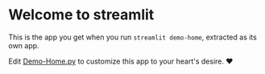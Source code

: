 # Welcome to streamlit

This is the app you get when you run `streamlit demo-home`, extracted as its own app.

Edit [Demo-Home.py](./Demo-Home.py) to customize this app to your heart's desire. ❤️
